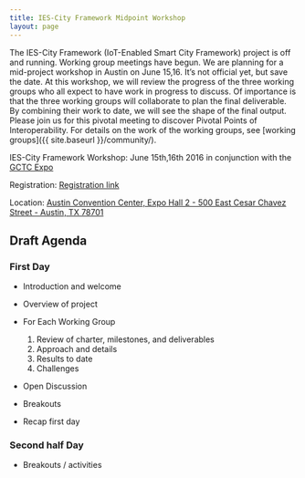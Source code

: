 ```yaml
---
title: IES-City Framework Midpoint Workshop
layout: page
---
```


The IES-City Framework (IoT-Enabled Smart City Framework) project is off and running. Working group meetings have begun. We are planning for a mid-project workshop in Austin on June 15,16. It’s not official yet, but save the date. At this workshop, we will review the progress of the three working groups who all expect to have work in progress to discuss. Of importance is that the three working groups will collaborate to plan the final deliverable. By combining their work to date, we will see the shape of the final output. Please join us for this pivotal meeting to discover Pivotal Points of Interoperability. For details on the work of the working groups, see [working groups]({{ site.baseurl }}/community/).

IES-City Framework Workshop: June 15th,16th 2016 in conjunction with the [GCTC Expo](http://www.gctcexpo.org/index.html) 

Registration: [Registration link](https://appam.certain.com/profile/form/index.cfm?PKformID=0x30667187c)


Location:  [Austin Convention Center, Expo Hall 2 - 500 East Cesar Chavez Street - Austin, TX 78701](http://www.austinconventioncenter.com/directions/directions.htm)

## Draft Agenda

### First Day

  * Introduction and welcome
  * Overview of project

  * For Each Working Group
    1.	Review of charter, milestones, and deliverables
    2.	Approach and details
    3.	Results to date
    4.	Challenges

  * Open Discussion

  * Breakouts

  * Recap first day

### Second half Day

  * Breakouts / activities
  

